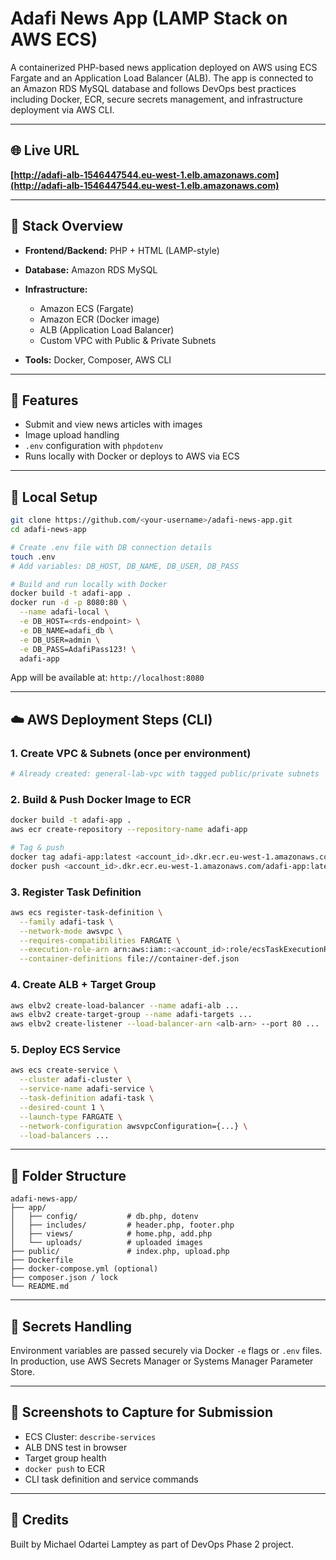 # Adafi News App (LAMP Stack on AWS ECS)

A containerized PHP-based news application deployed on AWS using ECS Fargate and an Application Load Balancer (ALB). The app is connected to an Amazon RDS MySQL database and follows DevOps best practices including Docker, ECR, secure secrets management, and infrastructure deployment via AWS CLI.

---

## 🌐 Live URL

**[http://adafi-alb-1546447544.eu-west-1.elb.amazonaws.com](http://adafi-alb-1546447544.eu-west-1.elb.amazonaws.com)**

---

## 🧱 Stack Overview

* **Frontend/Backend:** PHP + HTML (LAMP-style)
* **Database:** Amazon RDS MySQL
* **Infrastructure:**

  * Amazon ECS (Fargate)
  * Amazon ECR (Docker image)
  * ALB (Application Load Balancer)
  * Custom VPC with Public & Private Subnets
* **Tools:** Docker, Composer, AWS CLI

---

## 🚀 Features

* Submit and view news articles with images
* Image upload handling
* `.env` configuration with `phpdotenv`
* Runs locally with Docker or deploys to AWS via ECS

---

## 🧪 Local Setup

```bash
git clone https://github.com/<your-username>/adafi-news-app.git
cd adafi-news-app

# Create .env file with DB connection details
touch .env
# Add variables: DB_HOST, DB_NAME, DB_USER, DB_PASS

# Build and run locally with Docker
docker build -t adafi-app .
docker run -d -p 8080:80 \
  --name adafi-local \
  -e DB_HOST=<rds-endpoint> \
  -e DB_NAME=adafi_db \
  -e DB_USER=admin \
  -e DB_PASS=AdafiPass123! \
  adafi-app
```

App will be available at: `http://localhost:8080`

---

## ☁️ AWS Deployment Steps (CLI)

### 1. Create VPC & Subnets (once per environment)

```bash
# Already created: general-lab-vpc with tagged public/private subnets
```

### 2. Build & Push Docker Image to ECR

```bash
docker build -t adafi-app .
aws ecr create-repository --repository-name adafi-app

# Tag & push
docker tag adafi-app:latest <account_id>.dkr.ecr.eu-west-1.amazonaws.com/adafi-app:latest
docker push <account_id>.dkr.ecr.eu-west-1.amazonaws.com/adafi-app:latest
```

### 3. Register Task Definition

```bash
aws ecs register-task-definition \
  --family adafi-task \
  --network-mode awsvpc \
  --requires-compatibilities FARGATE \
  --execution-role-arn arn:aws:iam::<account_id>:role/ecsTaskExecutionRole \
  --container-definitions file://container-def.json
```

### 4. Create ALB + Target Group

```bash
aws elbv2 create-load-balancer --name adafi-alb ...
aws elbv2 create-target-group --name adafi-targets ...
aws elbv2 create-listener --load-balancer-arn <alb-arn> --port 80 ...
```

### 5. Deploy ECS Service

```bash
aws ecs create-service \
  --cluster adafi-cluster \
  --service-name adafi-service \
  --task-definition adafi-task \
  --desired-count 1 \
  --launch-type FARGATE \
  --network-configuration awsvpcConfiguration={...} \
  --load-balancers ...
```

---

## 📂 Folder Structure

```
adafi-news-app/
├── app/
│   ├── config/           # db.php, dotenv
│   ├── includes/         # header.php, footer.php
│   ├── views/            # home.php, add.php
│   └── uploads/          # uploaded images
├── public/               # index.php, upload.php
├── Dockerfile
├── docker-compose.yml (optional)
├── composer.json / lock
└── README.md
```

---

## 🔐 Secrets Handling

Environment variables are passed securely via Docker `-e` flags or `.env` files. In production, use AWS Secrets Manager or Systems Manager Parameter Store.

---

## 📸 Screenshots to Capture for Submission

* ECS Cluster: `describe-services`
* ALB DNS test in browser
* Target group health
* `docker push` to ECR
* CLI task definition and service commands

---

## 📘 Credits

Built by Michael Odartei Lamptey as part of DevOps Phase 2 project.
